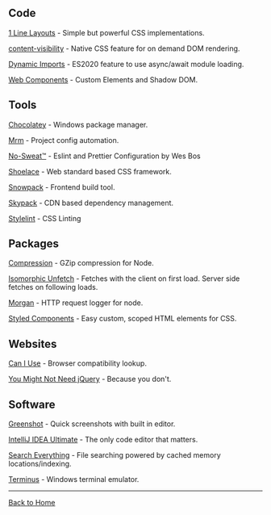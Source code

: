 ## Code

[1 Line Layouts](https://1linelayouts.glitch.me/) - Simple but powerful CSS implementations.

[content-visibility](https://caniuse.com/css-content-visibility) - Native CSS feature for on demand DOM rendering.

[Dynamic Imports](https://caniuse.com/es6-module-dynamic-import) - ES2020 feature to use async/await module loading.

[Web Components](https://developers.google.com/web/fundamentals/web-components) - Custom Elements and Shadow DOM.

## Tools

[Chocolatey](https://chocolatey.org/) - Windows package manager.

[Mrm](https://mrm.js.org/) - Project config automation.

[No-Sweat™](https://github.com/wesbos/eslint-config-wesbos) - Eslint and Prettier Configuration by Wes Bos

[Shoelace](https://shoelace.style/) - Web standard based CSS framework.

[Snowpack](https://www.snowpack.dev/) - Frontend build tool.

[Skypack](https://www.skypack.dev/) - CDN based dependency management.

[Stylelint](https://stylelint.io/) - CSS Linting

## Packages

[Compression](https://github.com/expressjs/compression) - GZip compression for Node.

[Isomorphic Unfetch](https://www.skypack.dev/npm/isomorphic-unfetch) - Fetches with the client on first load. Server side fetches on following loads.

[Morgan](https://github.com/expressjs/morgan) - HTTP request logger for node.

[Styled Components](https://styled-components.com/) - Easy custom, scoped HTML elements for CSS.

## Websites

[Can I Use](https://caniuse.com/) - Browser compatibility lookup.

[You Might Not Need jQuery](http://youmightnotneedjquery.com/) - Because you don't.

## Software

[Greenshot](https://getgreenshot.org/) - Quick screenshots with built in editor.

[IntelliJ IDEA Ultimate](https://www.jetbrains.com/idea/) - The only code editor that matters.

[Search Everything](https://www.voidtools.com/) - File searching powered by cached memory locations/indexing.

[Terminus](https://eugeny.github.io/terminus/) - Windows terminal emulator.

<hr>

[Back to Home](https://github.com/eglove)
